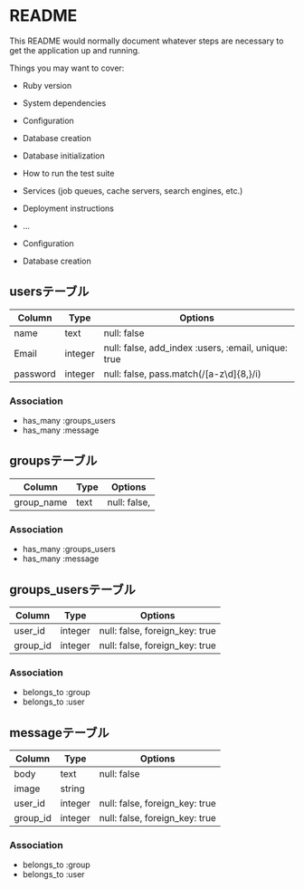 # README

This README would normally document whatever steps are necessary to get the
application up and running.

Things you may want to cover:

* Ruby version

* System dependencies

* Configuration

* Database creation

* Database initialization

* How to run the test suite

* Services (job queues, cache servers, search engines, etc.)

* Deployment instructions

* ...


* Configuration
* Database creation
## usersテーブル

|Column|Type|Options|
|------|----|-------|
|name|text|null: false|
|Email|integer|null: false, add_index :users, :email, unique: true|
|password|integer|null: false, pass.match(/[a-z\d]{8,}/i)| 

### Association
- has_many :groups_users
- has_many :message


## groupsテーブル

|Column|Type|Options|
|------|----|-------|
|group_name|text|null: false, |

### Association
- has_many :groups_users
- has_many :message


## groups_usersテーブル

|Column|Type|Options|
|------|----|-------|
|user_id|integer|null: false, foreign_key: true|
|group_id|integer|null: false, foreign_key: true|

### Association
- belongs_to :group
- belongs_to :user


## messageテーブル

|Column|Type|Options|
|------|----|-------|
|body|text|null: false|
|image|string||
|user_id|integer|null: false, foreign_key: true|
|group_id|integer|null: false, foreign_key: true|

### Association
- belongs_to :group
- belongs_to :user
